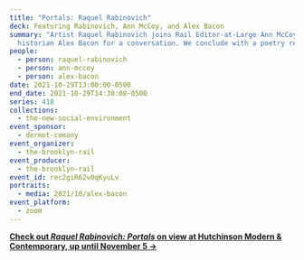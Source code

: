 ```yaml
---
title: "Portals: Raquel Rabinovich"
deck: Featuring Rabinovich, Ann McCoy, and Alex Bacon
summary: "Artist Raquel Rabinovich joins Rail Editor-at-Large Ann McCoy and art
  historian Alex Bacon for a conversation. We conclude with a poetry reading. "
people:
  - person: raquel-rabinovich
  - person: ann-mccoy
  - person: alex-bacon
date: 2021-10-29T13:00:00-0500
end_date: 2021-10-29T14:30:00-0500
series: 418
collections:
  - the-new-social-environment
event_sponsor:
  - dermot-comany
event_organizer:
  - the-brooklyn-rail
event_producer:
  - the-brooklyn-rail
event_id: rec2giR62v0qKyuLv
portraits:
  - media: 2021/10/alex-bacon
event_platform:
  - zoom
---
```

**[Check out *Raquel Rabinovich: Portals* on view at Hutchinson Modern & Contemporary, up until November 5 →](https://hutchinsonmodern.com/exhibitions/22-raquel-rabinovich-portals/works/)**